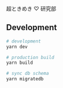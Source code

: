 超ときめき ♡ 研究部

## Development

```bash
# development
yarn dev

# production build
yarn build

# sync db schema
yarn migratedb
```

